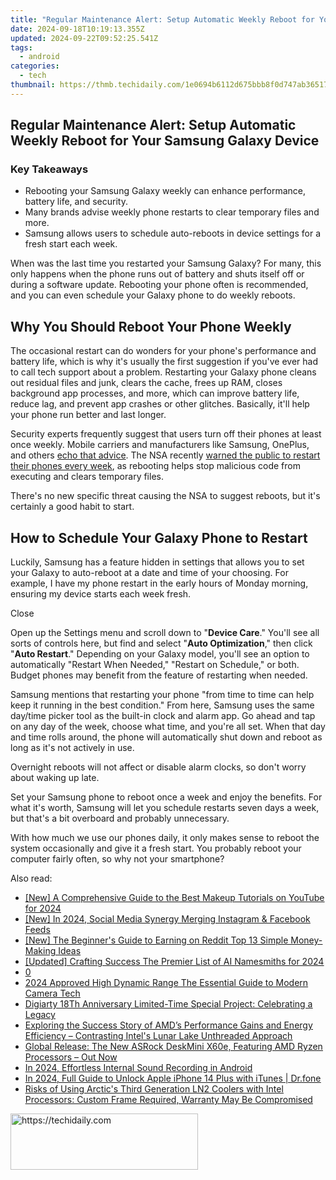 ```yaml
---
title: "Regular Maintenance Alert: Setup Automatic Weekly Reboot for Your Samsung Galaxy Device"
date: 2024-09-18T10:19:13.355Z
updated: 2024-09-22T09:52:25.541Z
tags:
  - android
categories:
  - tech
thumbnail: https://thmb.techidaily.com/1e0694b6112d675bbb8f0d747ab36517f01502f4062f523abbe17fcfc5ae5fc7.jpg
---
```


## Regular Maintenance Alert: Setup Automatic Weekly Reboot for Your Samsung Galaxy Device

### Key Takeaways

* Rebooting your Samsung Galaxy weekly can enhance performance, battery life, and security.
* Many brands advise weekly phone restarts to clear temporary files and more.
* Samsung allows users to schedule auto-reboots in device settings for a fresh start each week.

 When was the last time you restarted your Samsung Galaxy? For many, this only happens when the phone runs out of battery and shuts itself off or during a software update. Rebooting your phone often is recommended, and you can even schedule your Galaxy phone to do weekly reboots.

##  Why You Should Reboot Your Phone Weekly

 The occasional restart can do wonders for your phone's performance and battery life, which is why it's usually the first suggestion if you've ever had to call tech support about a problem. Restarting your Galaxy phone cleans out residual files and junk, clears the cache, frees up RAM, closes background app processes, and more, which can improve battery life, reduce lag, and prevent app crashes or other glitches. Basically, it'll help your phone run better and last longer.

 Security experts frequently suggest that users turn off their phones at least once weekly. Mobile carriers and manufacturers like Samsung, OnePlus, and others [echo that advice](https://shop-links.co/link/?exclusive=1&publisher_slug=itechdaily19598&url=https%3A%2F%2Fwww.samsung.com%2Fph%2Fsupport%2Fmobile-devices%2Frestart-your-galaxy-phone-regularly-to-prevent-it-from-slowing-down-or-freezing%2F). The NSA recently [warned the public to restart their phones every week](https://extra-support.techidaily.com/ready-for-victory-try-this-top-ranked-free-voice-alteration-software-now-for-2024/), as rebooting helps stop malicious code from executing and clears temporary files.

 There's no new specific threat causing the NSA to suggest reboots, but it's certainly a good habit to start.

##  How to Schedule Your Galaxy Phone to Restart

 Luckily, Samsung has a feature hidden in settings that allows you to set your Galaxy to auto-reboot at a date and time of your choosing. For example, I have my phone restart in the early hours of Monday morning, ensuring my device starts each week fresh.

Close 

 Open up the Settings menu and scroll down to "**Device Care**." You'll see all sorts of controls here, but find and select "**Auto Optimization**," then click "**Auto Restart**." Depending on your Galaxy model, you'll see an option to automatically "Restart When Needed," "Restart on Schedule," or both. Budget phones may benefit from the feature of restarting when needed.

 Samsung mentions that restarting your phone "from time to time can help keep it running in the best condition." From here, Samsung uses the same day/time picker tool as the built-in clock and alarm app. Go ahead and tap on any day of the week, choose what time, and you're all set. When that day and time rolls around, the phone will automatically shut down and reboot as long as it's not actively in use.

 Overnight reboots will not affect or disable alarm clocks, so don't worry about waking up late.

 Set your Samsung phone to reboot once a week and enjoy the benefits. For what it's worth, Samsung will let you schedule restarts seven days a week, but that's a bit overboard and probably unnecessary.

 With how much we use our phones daily, it only makes sense to reboot the system occasionally and give it a fresh start. You probably reboot your computer fairly often, so why not your smartphone?

<ins class="adsbygoogle"
     style="display:block"
     data-ad-format="autorelaxed"
     data-ad-client="ca-pub-7571918770474297"
     data-ad-slot="1223367746"></ins>

<ins class="adsbygoogle"
     style="display:block"
     data-ad-client="ca-pub-7571918770474297"
     data-ad-slot="8358498916"
     data-ad-format="auto"
     data-full-width-responsive="true"></ins>

<span class="atpl-alsoreadstyle">Also read:</span>
<div><ul>
<li><a href="https://facebook-video-share.techidaily.com/new-a-comprehensive-guide-to-the-best-makeup-tutorials-on-youtube-for-2024/"><u>[New] A Comprehensive Guide to the Best Makeup Tutorials on YouTube for 2024</u></a></li>
<li><a href="https://instagram-video-files.techidaily.com/new-in-2024-social-media-synergy-merging-instagram-and-facebook-feeds/"><u>[New] In 2024, Social Media Synergy Merging Instagram & Facebook Feeds</u></a></li>
<li><a href="https://some-guidance.techidaily.com/new-the-beginners-guide-to-earning-on-reddit-top-13-simple-money-making-ideas/"><u>[New] The Beginner's Guide to Earning on Reddit Top 13 Simple Money-Making Ideas</u></a></li>
<li><a href="https://fox-glue.techidaily.com/updated-crafting-success-the-premier-list-of-ai-namesmiths-for-2024/"><u>[Updated] Crafting Success The Premier List of AI Namesmiths for 2024</u></a></li>
<li><a href="https://tech-revival.techidaily.com/0/"><u>0</u></a></li>
<li><a href="https://some-techniques.techidaily.com/2024-approved-high-dynamic-range-the-essential-guide-to-modern-camera-tech/"><u>2024 Approved High Dynamic Range The Essential Guide to Modern Camera Tech</u></a></li>
<li><a href="https://vp-tips.techidaily.com/digiarty-18th-anniversary-limited-time-special-project-celebrating-a-legacy/"><u>Digiarty 18Th Anniversary Limited-Time Special Project: Celebrating a Legacy</u></a></li>
<li><a href="https://hardware-tips.techidaily.com/exploring-the-success-story-of-amds-performance-gains-and-energy-efficiency-contrasting-intels-lunar-lake-unthreaded-approach/"><u>Exploring the Success Story of AMD’s Performance Gains and Energy Efficiency – Contrasting Intel's Lunar Lake Unthreaded Approach</u></a></li>
<li><a href="https://hardware-tips.techidaily.com/global-release-the-new-asrock-deskmini-x60e-featuring-amd-ryzen-processors-out-now/"><u>Global Release: The New ASRock DeskMini X60e, Featuring AMD Ryzen Processors – Out Now</u></a></li>
<li><a href="https://video-screen-grab.techidaily.com/in-2024-effortless-internal-sound-recording-in-android/"><u>In 2024, Effortless Internal Sound Recording in Android</u></a></li>
<li><a href="https://iphone-unlock.techidaily.com/in-2024-full-guide-to-unlock-apple-iphone-14-plus-with-itunes-drfone-by-drfone-ios/"><u>In 2024, Full Guide to Unlock Apple iPhone 14 Plus with iTunes | Dr.fone</u></a></li>
<li><a href="https://hardware-tips.techidaily.com/risks-of-using-arctics-third-generation-ln2-coolers-with-intel-processors-custom-frame-required-warranty-may-be-compromised/"><u>Risks of Using Arctic's Third Generation LN2 Coolers with Intel Processors: Custom Frame Required, Warranty May Be Compromised</u></a></li>
</ul></div>

<!-- affiliate ads begin -->
<a href="https://aligracehair.sjv.io/c/5597632/1959707/19272" target="_top" id="1959707">
  <img src="//a.impactradius-go.com/display-ad/19272-1959707" border="0" alt="https://techidaily.com" width="300" height="90"/>
</a>
<img height="0" width="0" src="https://aligracehair.sjv.io/i/5597632/1959707/19272" style="position:absolute;visibility:hidden;" border="0" />
<!-- affiliate ads end -->

